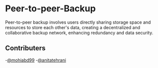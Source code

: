 # Peer-to-peer-Backup
Peer-to-peer backup involves users directly sharing storage space and resources to store each other's data, creating a decentralized and collaborative backup network, enhancing redundancy and data security.
## Contributers

-[@mohiabd99](https://github.com/Mohiabd99)
-[@anitatehrani](https://github.com/anitatehrani)

